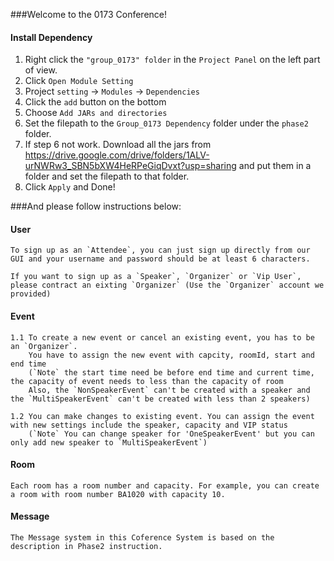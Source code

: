 ###Welcome to the 0173 Conference!

#### Install Dependency
1. Right click the `"group_0173" folder` in the `Project Panel` on the left part of view.
2. Click `Open Module Setting`
3. Project `setting` -> `Modules` -> `Dependencies`
4. Click the `add` button on the bottom
5. Choose `Add JARs and directories`
6. Set the filepath to the `Group_0173 Dependency` folder under the `phase2` folder.
7. If step 6 not work. Download all the jars from https://drive.google.com/drive/folders/1ALV-urNWRw3_SBN5bXW4HeRPeGiqDvxt?usp=sharing and put them in a folder and set the filepath to that folder.
8. Click `Apply` and Done!

###And please follow instructions below:
#### User

    To sign up as an `Attendee`, you can just sign up directly from our GUI and your username and password should be at least 6 characters. 

    If you want to sign up as a `Speaker`, `Organizer` or `Vip User`, please contract an eixting `Organizer` (Use the `Organizer` account we provided)

#### Event

    1.1 To create a new event or cancel an existing event, you has to be an `Organizer`. 
        You have to assign the new event with capcity, roomId, start and end time 
        (`Note` the start time need be before end time and current time, the capacity of event needs to less than the capacity of room
        Also, the `NonSpeakerEvent` can't be created with a speaker and the `MultiSpeakerEvent` can't be created with less than 2 speakers)
    
    1.2 You can make changes to existing event. You can assign the event with new settings include the speaker, capacity and VIP status
        (`Note` You can change speaker for 'OneSpeakerEvent' but you can only add new speaker to `MultiSpeakerEvent`)

#### Room
    Each room has a room number and capacity. For example, you can create a room with room number BA1020 with capacity 10.

#### Message
    The Message system in this Coference System is based on the description in Phase2 instruction.

#### 


